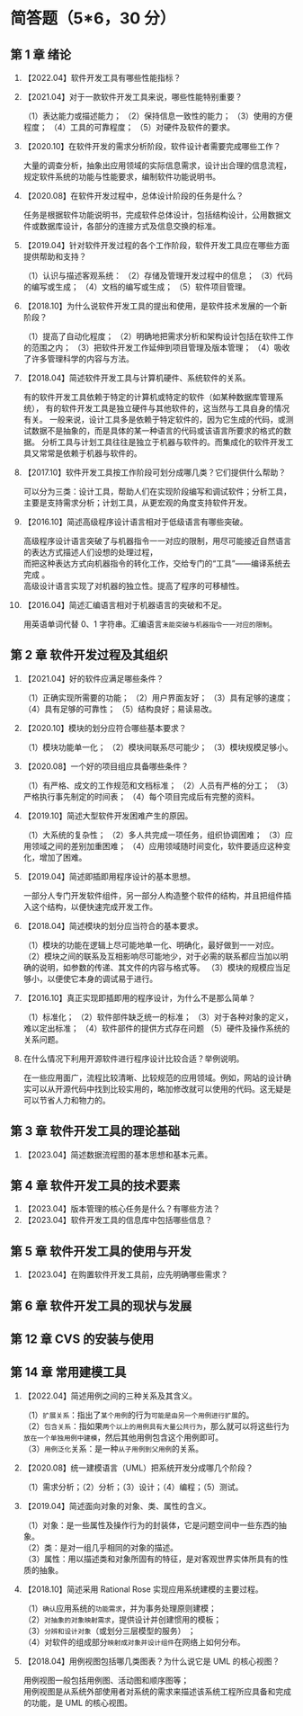 # 简答题（5\*6，30 分）

## 第 1 章 绪论

1. 【2022.04】软件开发工具有哪些性能指标？
2. 【2021.04】对于一款软件开发工具来说，哪些性能特别重要？

   （1）表达能力或描述能力；
   （2）保持信息一致性的能力；
   （3）使用的方便程度；
   （4）工具的可靠程度；
   （5）对硬件及软件的要求。

3. 【2020.10】在软件开发的需求分析阶段，软件设计者需要完成哪些工作？

   大量的调查分析，抽象出应用领域的实际信息需求，设计出合理的信息流程，规定软件系统的功能与性能要求，编制软件功能说明书。

4. 【2020.08】在软件开发过程中，总体设计阶段的任务是什么？

   任务是根据软件功能说明书，完成软件总体设计，包括结构设计，公用数据文件或数据库设计，各部分的连接方式及信息交换的标准。

5. 【2019.04】针对软件开发过程的各个工作阶段，软件开发工具应在哪些方面提供帮助和支持？

   （1）认识与描述客观系统：
   （2）存储及管理开发过程中的信息；
   （3）代码的编写或生成；
   （4）文档的编写或生成；
   （5）软件项目管理。

6. 【2018.10】为什么说软件开发工具的提出和使用，是软件技术发展的一个新阶段？

   （1）提高了自动化程度；
   （2）明确地把需求分析和架构设计包括在软件工作的范围之内；
   （3）把软件开发工作延伸到项目管理及版本管理；
   （4）吸收了许多管理科学的内容与方法。

7. 【2018.04】简述软件开发工具与计算机硬件、系统软件的关系。

   有的软件开发工具依赖于特定的计算机或特定的软件（如某种数据库管理系统），
   有的软件开发工具是独立硬件与其他软件的，这当然与工具自身的情况有关。
   一般来说，设计工具多是依赖于特定软件的，因为它生成的代码，或测试数据不是抽象的，而是具体的某一种语言的代码或该语言所要求的格式的数据。
   分析工具与计划工具往往是独立于机器与软件的。而集成化的软件开发工具又常常是依赖于机器与软件的。

8. 【2017.10】软件开发工具按工作阶段可划分成哪几类？它们提供什么帮助？

   可以分为三类：设计工具，帮助人们在实现阶段编写和调试软件；分析工具，主要是支持需求分析；计划工具，从更宏观的角度支持软件开发。

9. 【2016.10】简述高级程序设计语言相对于低级语言有哪些突破。

   高级程序设计语言突破了与机器指令一一对应的限制，用尽可能接近自然语言的表达方式描述人们设想的处理过程，  
   而把这种表达方式向机器指令的转化工作，交给专门的“工具”——编译系统去完成 。  
   高级设计语言实现了对机器的独立性。提高了程序的可移植性。

10. 【2016.04】简述汇编语言相对于机器语言的突破和不足。

    用英语单词代替 0、1 字符串。汇编语言`未能突破与机器指令一一对应的限制`。

## 第 2 章 软件开发过程及其组织

1. 【2021.04】好的软件应满足哪些条件？

   （1）正确实现所需要的功能；
   （2）用户界面友好；
   （3）具有足够的速度；
   （4）具有足够的可靠性；
   （5）结构良好；易读易改。

2. 【2020.10】模块的划分应符合哪些基本要求？

   （1）模块功能单一化；
   （2）模块间联系尽可能少；
   （3）模块规模足够小。

3. 【2020.08】一个好的项目组应具备哪些条件？

   （1）有严格、成文的工作规范和文档标准；
   （2）人员有严格的分工；
   （3）严格执行事先制定的时间表；
   （4）每个项目完成后有完整的资料。

4. 【2019.10】简述大型软件开发困难产生的原因。

   （1）大系统的复杂性；
   （2）多人共完成一项任务，组织协调困难；
   （3）应用领域之间的差别加重困难；
   （4）应用领域随时间变化，软件要适应这种变化，增加了困难。

5. 【2019.04】简述即插即用程序设计的基本思想。

   一部分人专门开发软件组件，另一部分人构造整个软件的结构，并且把组件插入这个结构，以便快速完成开发工作。

6. 【2018.04】简述模块的划分应当符合的基本要求。

   （1）模块的功能在逻辑上尽可能地单一化、明确化，最好做到一一对应。
   （2）模块之间的联系及互相影响尽可能地少，对于必需的联系都应当加以明确的说明，如参数的传递、其文件的内容与格式等。
   （3）模块的规模应当足够小，以便使它本身的调试易于进行。

7. 【2016.10】真正实现即插即用的程序设计，为什么不是那么简单？

   （1）标准化；
   （2）软件部件缺乏统一的标准；
   （3）对于各种对象的定义，难以定出标准；
   （4）软件部件的提供方式存在问题
   （5）硬件及操作系统的关系问题。

8. 在什么情况下利用开源软件进行程序设计比较合适？举例说明。

   在一些应用面广，流程比较清晰、比较规范的应用领域。例如，网站的设计确实可以从开源代码中找到比较实用的，略加修改就可以使用的代码。这无疑是可以节省人力和物力的。

## 第 3 章 软件开发工具的理论基础

1. 【2023.04】简述数据流程图的基本思想和基本元素。

## 第 4 章 软件开发工具的技术要素

1. 【2023.04】版本管理的核心任务是什么？有哪些方法？
2. 【2023.04】软件开发工具的信息库中包括哪些信息？

## 第 5 章 软件开发工具的使用与开发

1. 【2023.04】在购置软件开发工具前，应先明确哪些需求？

## 第 6 章 软件开发工具的现状与发展

## 第 12 章 CVS 的安装与使用

## 第 14 章 常用建模工具

1. 【2022.04】简述用例之间的三种关系及其含义。

   （1）`扩展关系`：指出了`某个用例`的行为`可能是由另一个用例进行扩展`的。  
   （2）`包含关系`：指如果`两个以上的用例具有大量公共行为`，那么就可以将这些行为`放在一个单独用例中建模`，然后其他用例包含这个用例即可。  
   （3）`用例泛化`关系：是一种`从子用例到父用例`的关系。

2. 【2020.08】统一建模语言（UML）把系统开发分成哪几个阶段？

   （1）需求分析；（2）分析；（3）设计；（4）编程；（5）测试。

3. 【2019.04】简述面向对象的对象、类、属性的含义。

   （1）对象：是一些属性及操作行为的封装体，它是问题空间中一些东西的抽象。  
   （2）类：是对一组几乎相同的对象的描述。  
   （3）属性：用以描述类和对象所固有的特征，是对客观世界实体所具有的性质的抽象。

4. 【2018.10】简述采用 Rational Rose 实现应用系统建模的主要过程。

   （1）`确认`应用系统的`功能需求`，并为事务处理原则建模；  
   （2）`对抽象的对象映射需求`，提供设计并创建惯用的模板；  
   （3）`分辨和设计对象`（或划分三层模型的服务） ；  
   （4）对软件的组成部分`映射成对象并设计组件`在网络上如何分布。

5. 【2018.04】用例视图包括哪几类图表？为什么说它是 UML 的核心视图？

   用例视图一般包括用例图、活动图和顺序图等；  
   用例视图是从系统外部使用者对系统的需求来描述该系统工程所应具备和完成的功能，是 UML 的核心视图。
